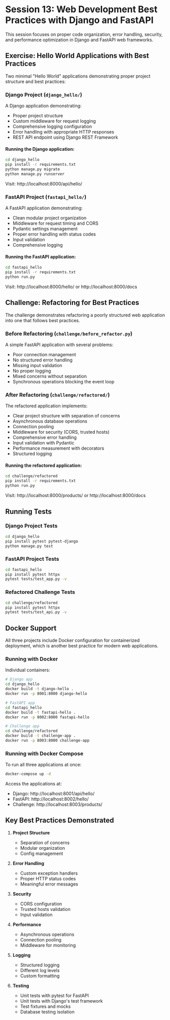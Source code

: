 # Session 13: Web Development Best Practices with Django and FastAPI

This session focuses on proper code organization, error handling, security, and performance optimization in Django and FastAPI web frameworks.

## Exercise: Hello World Applications with Best Practices

Two minimal "Hello World" applications demonstrating proper project structure and best practices:

### Django Project (`django_hello/`)

A Django application demonstrating:

- Proper project structure
- Custom middleware for request logging
- Comprehensive logging configuration
- Error handling with appropriate HTTP responses
- REST API endpoint using Django REST Framework

#### Running the Django application:

```bash
cd django_hello
pip install -r requirements.txt
python manage.py migrate
python manage.py runserver
```

Visit: http://localhost:8000/api/hello/

### FastAPI Project (`fastapi_hello/`)

A FastAPI application demonstrating:

- Clean modular project organization
- Middleware for request timing and CORS
- Pydantic settings management
- Proper error handling with status codes
- Input validation
- Comprehensive logging

#### Running the FastAPI application:

```bash
cd fastapi_hello
pip install -r requirements.txt
python run.py
```

Visit: http://localhost:8000/hello/ or http://localhost:8000/docs

## Challenge: Refactoring for Best Practices

The challenge demonstrates refactoring a poorly structured web application into one that follows best practices.

### Before Refactoring (`challenge/before_refactor.py`)

A simple FastAPI application with several problems:

- Poor connection management
- No structured error handling
- Missing input validation
- No proper logging
- Mixed concerns without separation
- Synchronous operations blocking the event loop

### After Refactoring (`challenge/refactored/`)

The refactored application implements:

- Clear project structure with separation of concerns
- Asynchronous database operations
- Connection pooling
- Middleware for security (CORS, trusted hosts)
- Comprehensive error handling
- Input validation with Pydantic
- Performance measurement with decorators
- Structured logging

#### Running the refactored application:

```bash
cd challenge/refactored
pip install -r requirements.txt
python run.py
```

Visit: http://localhost:8000/products/ or http://localhost:8000/docs

## Running Tests

### Django Project Tests
```bash
cd django_hello
pip install pytest pytest-django
python manage.py test
```

### FastAPI Project Tests
```bash
cd fastapi_hello
pip install pytest httpx
pytest tests/test_app.py -v
```

### Refactored Challenge Tests
```bash
cd challenge/refactored
pip install pytest httpx
pytest tests/test_api.py -v
```

## Docker Support

All three projects include Docker configuration for containerized deployment, which is another best practice for modern web applications.

### Running with Docker

Individual containers:
```bash
# Django app
cd django_hello
docker build -t django-hello .
docker run -p 8001:8000 django-hello

# FastAPI app
cd fastapi_hello
docker build -t fastapi-hello .
docker run -p 8002:8000 fastapi-hello

# Challenge app
cd challenge/refactored
docker build -t challenge-app .
docker run -p 8003:8000 challenge-app
```

### Running with Docker Compose

To run all three applications at once:
```bash
docker-compose up -d
```

Access the applications at:
- Django: http://localhost:8001/api/hello/
- FastAPI: http://localhost:8002/hello/
- Challenge: http://localhost:8003/products/

## Key Best Practices Demonstrated

1. **Project Structure**
   - Separation of concerns
   - Modular organization
   - Config management

2. **Error Handling**
   - Custom exception handlers
   - Proper HTTP status codes
   - Meaningful error messages

3. **Security**
   - CORS configuration
   - Trusted hosts validation
   - Input validation

4. **Performance**
   - Asynchronous operations
   - Connection pooling
   - Middleware for monitoring

5. **Logging**
   - Structured logging
   - Different log levels
   - Custom formatting

6. **Testing**
   - Unit tests with pytest for FastAPI
   - Unit tests with Django's test framework
   - Test fixtures and mocks
   - Database testing isolation
